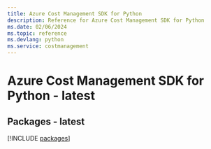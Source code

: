 ```yaml
---
title: Azure Cost Management SDK for Python
description: Reference for Azure Cost Management SDK for Python
ms.date: 02/06/2024
ms.topic: reference
ms.devlang: python
ms.service: costmanagement
---
```

# Azure Cost Management SDK for Python - latest
## Packages - latest
[!INCLUDE [packages](cost-management-index.md)]